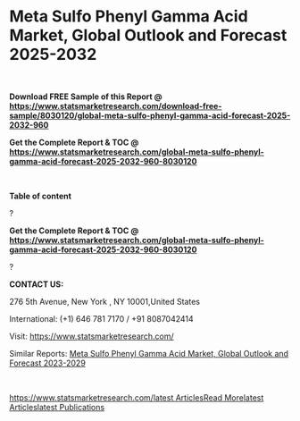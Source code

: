 <h1>Meta Sulfo Phenyl Gamma Acid Market, Global Outlook and Forecast 2025-2032</h1><br/><p><strong>Download FREE Sample of this Report @ <a href="https://www.statsmarketresearch.com/download-free-sample/8030120/global-meta-sulfo-phenyl-gamma-acid-forecast-2025-2032-960">https://www.statsmarketresearch.com/download-free-sample/8030120/global-meta-sulfo-phenyl-gamma-acid-forecast-2025-2032-960</a></strong></p>
 
 
 
 <div><b>Get the Complete Report & TOC @ <a href="https://www.statsmarketresearch.com/global-meta-sulfo-phenyl-gamma-acid-forecast-2025-2032-960-8030120">https://www.statsmarketresearch.com/global-meta-sulfo-phenyl-gamma-acid-forecast-2025-2032-960-8030120</a></b></div>
 
 
 
 <p><br />
 
 <b>Table of content</b></p>
 
 
 
 <p>? </p>
 
 
 
 <div><b>Get the Complete Report & TOC @ <a href="https://www.statsmarketresearch.com/global-meta-sulfo-phenyl-gamma-acid-forecast-2025-2032-960-8030120">https://www.statsmarketresearch.com/global-meta-sulfo-phenyl-gamma-acid-forecast-2025-2032-960-8030120</a></b></div>
 
 
 
 <p>? </p>
 
 
 
 <p><b>CONTACT US:</b><br />
 
 276 5th Avenue, New York , NY 10001,United States<br />
 
 International: (+1) 646 781 7170 / +91 8087042414<br />
 
 Visit: <a href="https://www.statsmarketresearch.com/">https://www.statsmarketresearch.com/</a><br />
 
 Similar Reports: <a href="https://www.statsmarketresearch.com/global-meta-sulfo-phenyl-gamma-acid-forecast-2025-2032-960-8030120">Meta Sulfo Phenyl Gamma Acid Market, Global Outlook and Forecast 2023-2029</a><br />
 
 <br />
 
 <a href="https://gyeongbokgung.com">https://www.statsmarketresearch.com/</a><a href="https://hallyeomaritime.com">latest Articles</a><a href="https://jingwansa.com">Read More</a><a href="https://nguoiviet.jp/">latest Articles</a><a href="https://www.intelmarketresearch.com/">latest Publications</a></p>